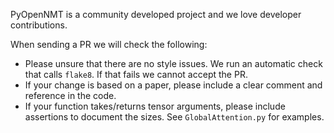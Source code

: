 PyOpenNMT is a community developed project and we love developer contributions. 

When sending a PR we will check the following: 

- Please unsure that there are no style issues. We run an automatic check that calls `flake8`. If that fails we cannot accept the PR.
- If your change is based on a paper, please include a clear comment and reference in the code. 
- If your function takes/returns tensor arguments, please include assertions to document the sizes. See `GlobalAttention.py` for examples. 
